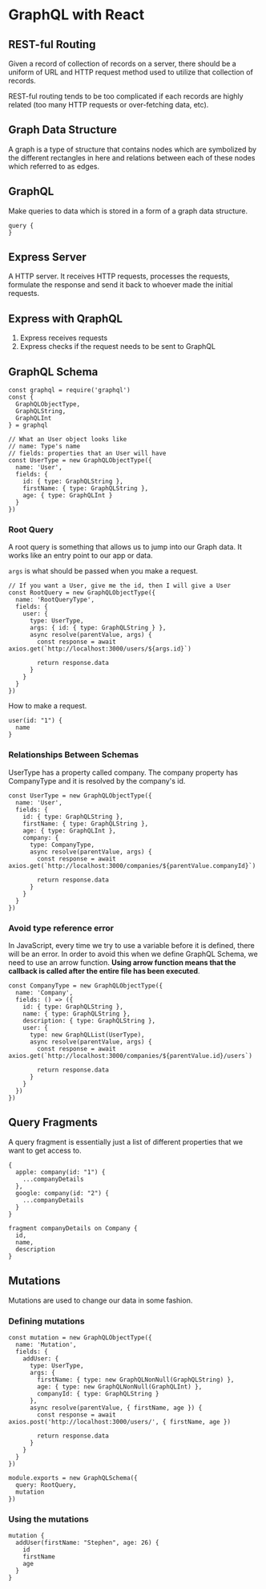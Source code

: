 # GraphQL with React

## REST-ful Routing 
Given a record of collection of records on a server, there should be a uniform of URL and HTTP request method used to utilize that collection of records.

REST-ful routing tends to be too complicated if each records are highly related (too many HTTP requests or over-fetching data, etc).

## Graph Data Structure
A graph is a type of structure that contains nodes which are symbolized by the  different rectangles in here and relations between each of these nodes which referred to  as edges.

## GraphQL
Make queries to data which is stored in a form of a graph data structure.
```
query {
}
```

## Express Server
A HTTP server. It receives HTTP requests, processes the requests, formulate the response and send it back to whoever made the initial requests.

## Express with QraphQL
1. Express receives requests 
2. Express checks if the request needs to be sent to GraphQL

## GraphQL Schema
```
const graphql = require('graphql')
const {
  GraphQLObjectType,
  GraphQLString,
  GraphQLInt
} = graphql

// What an User object looks like
// name: Type's name
// fields: properties that an User will have
const UserType = new GraphQLObjectType({
  name: 'User',
  fields: {
    id: { type: GraphQLString },
    firstName: { type: GraphQLString },
    age: { type: GraphQLInt }
  }
})
```

### Root Query
A root query is something that allows us to jump into our Graph data. It works like an entry point to our app or data.

`args` is what should be passed when you make a request.

```
// If you want a User, give me the id, then I will give a User
const RootQuery = new GraphQLObjectType({
  name: 'RootQueryType',
  fields: {
    user: {
      type: UserType,
      args: { id: { type: GraphQLString } },
      async resolve(parentValue, args) {
        const response = await axios.get(`http://localhost:3000/users/${args.id}`)
      
        return response.data
      }
    }
  }
})
```

How to make a request.
```
user(id: "1") {
  name
}
``` 

### Relationships Between Schemas
UserType has a property called company. The company property has CompanyType and it is resolved by the company's id.
```
const UserType = new GraphQLObjectType({
  name: 'User',
  fields: {
    id: { type: GraphQLString },
    firstName: { type: GraphQLString },
    age: { type: GraphQLInt },
    company: {
      type: CompanyType,
      async resolve(parentValue, args) {
        const response = await axios.get(`http://localhost:3000/companies/${parentValue.companyId}`)

        return response.data
      }
    }
  }
})
```

### Avoid type reference error
In JavaScript, every time we try to use a variable before it is defined, there will be an error. In order to avoid this when we define GraphQL Schema, we need to use an arrow function. **Using arrow function means that the callback is called after the entire file has been executed**.

```
const CompanyType = new GraphQLObjectType({
  name: 'Company',
  fields: () => ({
    id: { type: GraphQLString },
    name: { type: GraphQLString },
    description: { type: GraphQLString },
    user: {
      type: new GraphQLList(UserType),
      async resolve(parentValue, args) {
        const response = await axios.get(`http://localhost:3000/companies/${parentValue.id}/users`)

        return response.data
      }
    }
  })
})
``` 

## Query Fragments
A query fragment is essentially just a list of different properties that we want to get access to.
```
{
  apple: company(id: "1") {
    ...companyDetails
  },
  google: company(id: "2") {
    ...companyDetails
  }
}

fragment companyDetails on Company {
  id,
  name,
  description
}
```

## Mutations
Mutations are used to change our data in some fashion.

### Defining mutations
```
const mutation = new GraphQLObjectType({
  name: 'Mutation',
  fields: {
    addUser: {
      type: UserType,
      args: {
        firstName: { type: new GraphQLNonNull(GraphQLString) },
        age: { type: new GraphQLNonNull(GraphQLInt) },
        companyId: { type: GraphQLString }
      },
      async resolve(parentValue, { firstName, age }) {
        const response = await axios.post('http://localhost:3000/users/', { firstName, age })

        return response.data
      }
    }
  }
})

module.exports = new GraphQLSchema({
  query: RootQuery,
  mutation
})
```

### Using the mutations
```
mutation {
  addUser(firstName: "Stephen", age: 26) {
    id
    firstName
    age
  }
}
```

